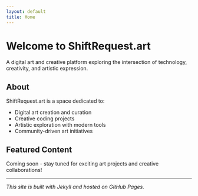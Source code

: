 ```yaml
---
layout: default
title: Home
---
```


# Welcome to ShiftRequest.art

A digital art and creative platform exploring the intersection of technology, creativity, and artistic expression.

## About

ShiftRequest.art is a space dedicated to:

- Digital art creation and curation
- Creative coding projects
- Artistic exploration with modern tools
- Community-driven art initiatives

## Featured Content

Coming soon - stay tuned for exciting art projects and creative collaborations!

---

*This site is built with Jekyll and hosted on GitHub Pages.*